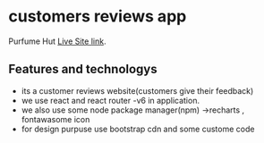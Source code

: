# customers reviews app

Purfume Hut [Live Site link](https://teal-yeot-b881ab.netlify.app/).

## Features and technologys

- its a customer reviews website(customers give their feedback)
- we use react and react router -v6 in application.
- we also use some node package manager(npm) ->recharts , fontawasome icon
- for design purpuse use bootstrap cdn and some custome code
